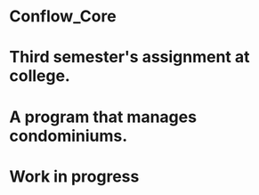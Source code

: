 # Conflow_Core
#
# Third semester's assignment at college.
# A program that manages condominiums.
# Work in progress
